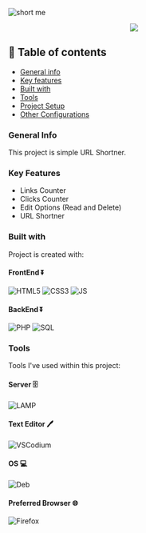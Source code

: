 ![short me](https://user-images.githubusercontent.com/48232101/133105215-36ce5915-e726-4863-9aaf-fd4a2b033d39.gif)

<p align='center'>
  <img src='https://img.shields.io/github/repo-size/3ncrypt3db0t/short.me?color=green&style=for-the-badge'>
</p>

## 📝 Table of contents 
* [General info](#general-info)
* [Key features](#key-features)
* [Built with](#built-with)
* [Tools](#tools)
* [Project Setup](#project-setup)
* [Other Configurations](#other-configurations)

### General Info
This project is simple URL Shortner.

### Key Features
* Links Counter 
* Clicks Counter 
* Edit Options (Read and Delete) 
* URL Shortner 

### Built with 
Project is created with:
#### FrontEnd ⏬
![HTML5](https://img.shields.io/badge/HTML5-E34F26?style=for-the-badge&logo=html5&logoColor=white)
![CSS3](https://img.shields.io/badge/CSS3-1572B6?style=for-the-badge&logo=css3&logoColor=white)
![JS](https://img.shields.io/badge/JavaScript-F7DF1E?style=for-the-badge&logo=javascript&logoColor=black)

#### BackEnd ⏬
![PHP](https://img.shields.io/badge/PHP-777BB4?style=for-the-badge&logo=php&logoColor=white)
![SQL](https://img.shields.io/badge/MySQL-00000F?style=for-the-badge&logo=mysql&logoColor=white)
	
### Tools 
Tools I've used within this project:
#### Server 🗄️
![LAMP](https://img.shields.io/badge/LAMPP_V8-orange?style=for-the-badge&logo=xampp&logoColor=00000F)
#### Text Editor 🖊️
![VSCodium](https://img.shields.io/badge/VSCodium-0078D4?style=for-the-badge&logo=visual%20studio%20code&logoColor=white)
#### OS 💻
![Deb](https://img.shields.io/badge/Debian_(Buster)-00000F?style=for-the-badge&logo=debian&logoColor=deeppink)
#### Preferred Browser 🌐
![Firefox](https://img.shields.io/badge/Firefox-E34F26?style=for-the-badge&logo=firefox&logoColor=white)
